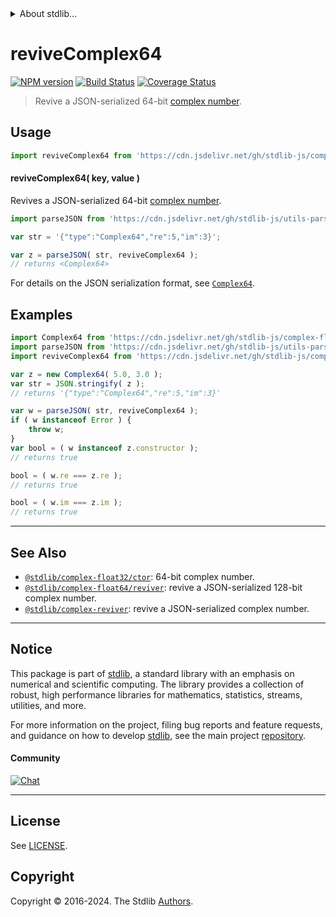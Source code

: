 <!--

@license Apache-2.0

Copyright (c) 2018 The Stdlib Authors.

Licensed under the Apache License, Version 2.0 (the "License");
you may not use this file except in compliance with the License.
You may obtain a copy of the License at

   http://www.apache.org/licenses/LICENSE-2.0

Unless required by applicable law or agreed to in writing, software
distributed under the License is distributed on an "AS IS" BASIS,
WITHOUT WARRANTIES OR CONDITIONS OF ANY KIND, either express or implied.
See the License for the specific language governing permissions and
limitations under the License.

-->


<details>
  <summary>
    About stdlib...
  </summary>
  <p>We believe in a future in which the web is a preferred environment for numerical computation. To help realize this future, we've built stdlib. stdlib is a standard library, with an emphasis on numerical and scientific computation, written in JavaScript (and C) for execution in browsers and in Node.js.</p>
  <p>The library is fully decomposable, being architected in such a way that you can swap out and mix and match APIs and functionality to cater to your exact preferences and use cases.</p>
  <p>When you use stdlib, you can be absolutely certain that you are using the most thorough, rigorous, well-written, studied, documented, tested, measured, and high-quality code out there.</p>
  <p>To join us in bringing numerical computing to the web, get started by checking us out on <a href="https://github.com/stdlib-js/stdlib">GitHub</a>, and please consider <a href="https://opencollective.com/stdlib">financially supporting stdlib</a>. We greatly appreciate your continued support!</p>
</details>

# reviveComplex64

[![NPM version][npm-image]][npm-url] [![Build Status][test-image]][test-url] [![Coverage Status][coverage-image]][coverage-url] <!-- [![dependencies][dependencies-image]][dependencies-url] -->

> Revive a JSON-serialized 64-bit [complex number][@stdlib/complex/float32/ctor].

<!-- Section to include introductory text. Make sure to keep an empty line after the intro `section` element and another before the `/section` close. -->

<section class="intro">

</section>

<!-- /.intro -->

<!-- Package usage documentation. -->



<section class="usage">

## Usage

```javascript
import reviveComplex64 from 'https://cdn.jsdelivr.net/gh/stdlib-js/complex-float32-reviver@v0.0.1-deno/mod.js';
```

#### reviveComplex64( key, value )

Revives a JSON-serialized 64-bit [complex number][@stdlib/complex/float32/ctor].

```javascript
import parseJSON from 'https://cdn.jsdelivr.net/gh/stdlib-js/utils-parse-json@deno/mod.js';

var str = '{"type":"Complex64","re":5,"im":3}';

var z = parseJSON( str, reviveComplex64 );
// returns <Complex64>
```

For details on the JSON serialization format, see [`Complex64`][@stdlib/complex/float32/ctor].

</section>

<!-- /.usage -->

<!-- Package usage notes. Make sure to keep an empty line after the `section` element and another before the `/section` close. -->

<section class="notes">

</section>

<!-- /.notes -->

<!-- Package usage examples. -->

<section class="examples">

## Examples

<!-- eslint no-undef: "error" -->

```javascript
import Complex64 from 'https://cdn.jsdelivr.net/gh/stdlib-js/complex-float32-ctor@deno/mod.js';
import parseJSON from 'https://cdn.jsdelivr.net/gh/stdlib-js/utils-parse-json@deno/mod.js';
import reviveComplex64 from 'https://cdn.jsdelivr.net/gh/stdlib-js/complex-float32-reviver@v0.0.1-deno/mod.js';

var z = new Complex64( 5.0, 3.0 );
var str = JSON.stringify( z );
// returns '{"type":"Complex64","re":5,"im":3}'

var w = parseJSON( str, reviveComplex64 );
if ( w instanceof Error ) {
    throw w;
}
var bool = ( w instanceof z.constructor );
// returns true

bool = ( w.re === z.re );
// returns true

bool = ( w.im === z.im );
// returns true
```

</section>

<!-- /.examples -->

<!-- Section to include cited references. If references are included, add a horizontal rule *before* the section. Make sure to keep an empty line after the `section` element and another before the `/section` close. -->

<section class="references">

</section>

<!-- /.references -->

<!-- Section for related `stdlib` packages. Do not manually edit this section, as it is automatically populated. -->

<section class="related">

* * *

## See Also

-   <span class="package-name">[`@stdlib/complex-float32/ctor`][@stdlib/complex/float32/ctor]</span><span class="delimiter">: </span><span class="description">64-bit complex number.</span>
-   <span class="package-name">[`@stdlib/complex-float64/reviver`][@stdlib/complex/float64/reviver]</span><span class="delimiter">: </span><span class="description">revive a JSON-serialized 128-bit complex number.</span>
-   <span class="package-name">[`@stdlib/complex-reviver`][@stdlib/complex/reviver]</span><span class="delimiter">: </span><span class="description">revive a JSON-serialized complex number.</span>

</section>

<!-- /.related -->

<!-- Section for all links. Make sure to keep an empty line after the `section` element and another before the `/section` close. -->


<section class="main-repo" >

* * *

## Notice

This package is part of [stdlib][stdlib], a standard library with an emphasis on numerical and scientific computing. The library provides a collection of robust, high performance libraries for mathematics, statistics, streams, utilities, and more.

For more information on the project, filing bug reports and feature requests, and guidance on how to develop [stdlib][stdlib], see the main project [repository][stdlib].

#### Community

[![Chat][chat-image]][chat-url]

---

## License

See [LICENSE][stdlib-license].


## Copyright

Copyright &copy; 2016-2024. The Stdlib [Authors][stdlib-authors].

</section>

<!-- /.stdlib -->

<!-- Section for all links. Make sure to keep an empty line after the `section` element and another before the `/section` close. -->

<section class="links">

[npm-image]: http://img.shields.io/npm/v/@stdlib/complex-float32-reviver.svg
[npm-url]: https://npmjs.org/package/@stdlib/complex-float32-reviver

[test-image]: https://github.com/stdlib-js/complex-float32-reviver/actions/workflows/test.yml/badge.svg?branch=v0.0.1
[test-url]: https://github.com/stdlib-js/complex-float32-reviver/actions/workflows/test.yml?query=branch:v0.0.1

[coverage-image]: https://img.shields.io/codecov/c/github/stdlib-js/complex-float32-reviver/main.svg
[coverage-url]: https://codecov.io/github/stdlib-js/complex-float32-reviver?branch=main

<!--

[dependencies-image]: https://img.shields.io/david/stdlib-js/complex-float32-reviver.svg
[dependencies-url]: https://david-dm.org/stdlib-js/complex-float32-reviver/main

-->

[chat-image]: https://img.shields.io/gitter/room/stdlib-js/stdlib.svg
[chat-url]: https://app.gitter.im/#/room/#stdlib-js_stdlib:gitter.im

[stdlib]: https://github.com/stdlib-js/stdlib

[stdlib-authors]: https://github.com/stdlib-js/stdlib/graphs/contributors

[umd]: https://github.com/umdjs/umd
[es-module]: https://developer.mozilla.org/en-US/docs/Web/JavaScript/Guide/Modules

[deno-url]: https://github.com/stdlib-js/complex-float32-reviver/tree/deno
[deno-readme]: https://github.com/stdlib-js/complex-float32-reviver/blob/deno/README.md
[umd-url]: https://github.com/stdlib-js/complex-float32-reviver/tree/umd
[umd-readme]: https://github.com/stdlib-js/complex-float32-reviver/blob/umd/README.md
[esm-url]: https://github.com/stdlib-js/complex-float32-reviver/tree/esm
[esm-readme]: https://github.com/stdlib-js/complex-float32-reviver/blob/esm/README.md
[branches-url]: https://github.com/stdlib-js/complex-float32-reviver/blob/main/branches.md

[stdlib-license]: https://raw.githubusercontent.com/stdlib-js/complex-float32-reviver/main/LICENSE

[@stdlib/complex/float32/ctor]: https://github.com/stdlib-js/complex-float32-ctor/tree/deno

<!-- <related-links> -->

[@stdlib/complex/float64/reviver]: https://github.com/stdlib-js/complex-float64-reviver/tree/deno

[@stdlib/complex/reviver]: https://github.com/stdlib-js/complex-reviver/tree/deno

<!-- </related-links> -->

</section>

<!-- /.links -->
